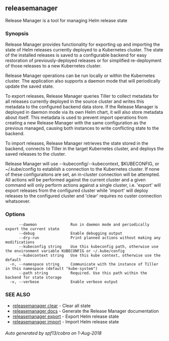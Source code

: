 ## releasemanager


Release Manager is a tool for managing Helm release state

### Synopsis



Release Manager provides functionality for exporting up and importing the
state of Helm releases currently deployed to a Kubernetes cluster. The state
of the installed releases is saved to a configurable backend for easy
restoration of previously-deployed releases or for simplified re-deployment of
those releases to a new Kubernetes cluster.

Release Manager operations can be run locally or within the Kubernetes cluster.
The application also supports a daemon mode that will periodically update the
saved state.

To export releases, Release Manager queries Tiller to collect metadata for all
releases currently deployed in the source cluster and writes this metadata to
the configured backend data store. If the Release Manager is deployed in
daemon mode via its own Helm chart, it will also store metadata about itself.
This metadata is used to prevent import operations from creating a new Release
Manager with the same configuration as the previous managed, causing both
instances to write conflicting state to the backend.

To import releases, Release Manager retrieves the state stored in the backend,
connects to Tiller in the target Kubernetes cluster, and deploys the saved
releases to the cluster.

Release Manager will use --kubeconfig/--kubecontext, $KUBECONFIG, or
~/.kube/config to establish a connection to the Kubernetes cluster. If none of
these configuraitons are set, an in-cluster connection will be attempted. All
actions will be performed against the current cluster and a given command will
only perform actions against a single cluster, i.e. 'export' will
export releases from the configured cluster while 'import' will deploy releases
to the configured cluster and 'clear' requires no custer connection whatsoever.


### Options

```
      --daemon               Run in daemon mode and periodically export the current state
      --debug                Enable debugging output
      --dry-run              Print planned actions without making any modifications
      --kubeconfig string    Use this kubeconfig path, otherwise use the environment variable KUBECONFIG or ~/.kube/config
      --kubecontext string   Use this kube context, otherwise use the default
  -n, --namespace string     Communicate with the instance of Tiller in this namespace (default "kube-system")
      --path string          Required. Use this path within the backend for state storage
  -v, --verbose              Enable verbose output
```

### SEE ALSO
* [releasemanager clear](releasemanager_clear.md)	 - Clear all state
* [releasemanager docs](releasemanager_docs.md)	 - Generate the Release Manager documentation
* [releasemanager export](releasemanager_export.md)	 - Export Helm release state
* [releasemanager import](releasemanager_import.md)	 - Import Helm release state

###### Auto generated by spf13/cobra on 1-Aug-2018
